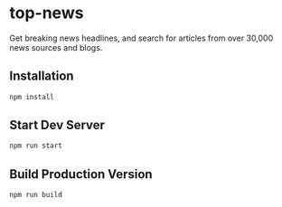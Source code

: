 # top-news
Get breaking news headlines, and search for articles from over 30,000 news sources and blogs.

## Installation
```bash
npm install
```

## Start Dev Server
```bash
npm run start
```

## Build Production Version
```bash
npm run build
```

